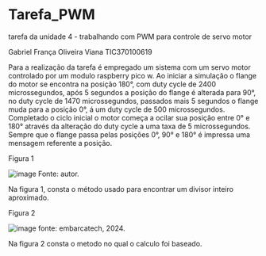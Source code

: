 # Tarefa_PWM
tarefa da unidade 4 - trabalhando com PWM para controle de servo motor

Gabriel França Oliveira Viana
TIC370100619

Para a realização da tarefa é empregado um sistema com um servo motor controlado por um modulo raspberry pico w.
Ao iniciar a simulação o flange do motor se encontra na posição 180°, com duty cycle de 2400 microssegundos, após 5 segundos a posição do flange é alterada para 90°, no duty cycle de 1470 microssegundos, passados mais 5 segundos o flange muda para a posição 0°, á um duty cycle de 500 microssegundos.
Completado o ciclo inicial o motor começa a ocilar sua posição entre 0° e 180° através da alteração do duty cycle a uma taxa de 5 microssegundos.  
Sempre que o flange passa pelas posições 0°, 90° e 180° é impressa uma mensagem referente a posição.

Figura 1  


![image](https://github.com/user-attachments/assets/fb994ed4-979b-43c2-8d21-79d7a11e2edf)
Fonte: autor.

Na figura 1, consta o método usado para encontrar um divisor inteiro aproximado. 

Figura 2


![image](https://github.com/user-attachments/assets/587233f4-7000-4fc2-95a2-ba52f482a701)
fonte: embarcatech, 2024.

Na figura 2 consta o metodo no qual o calculo foi baseado.
